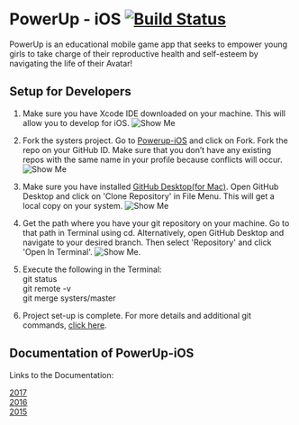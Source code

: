 # PowerUp - iOS [![Build Status](https://travis-ci.org/systers/powerup-iOS.svg?branch=GSoC17)](https://travis-ci.org/systers/powerup-iOS)

PowerUp is an educational mobile game app that seeks to empower young girls to take charge of their reproductive health 
and self-esteem by navigating the life of their Avatar!

## Setup for Developers
1. Make sure you have Xcode IDE downloaded on your machine. This will allow you to develop for iOS. ![Show Me](https://github.com/g30r93g/powerup-iOS/blob/develop/Toolbar.jpg)

2. Fork the systers project. Go to [Powerup-iOS](https://github.com/systers/powerup-iOS) and click on Fork. Fork the repo on your GitHub ID. Make sure that you don’t have any existing repos with the same name in your profile because conflicts will occur. ![Show Me](https://github.com/g30r93g/powerup-iOS/blob/develop/Screen%20Shot%202017-12-06%20at%2017.58.51.jpg)

3. Make sure you have installed [GitHub Desktop(for Mac)](https://desktop.github.com/). Open GitHub Desktop and click on 'Clone Repository' in File Menu. This will get a local copy on your system. ![Show Me](https://github.com/g30r93g/powerup-iOS/blob/develop/Screen%20Shot%202017-12-06%20at%2017.34.27.jpg)

4. Get the path where you have your git repository on your machine. Go to that path in Terminal using cd. Alternatively, open GitHub Desktop and navigate to your desired branch. Then select 'Repository' and click 'Open In Terminal'. ![Show Me](https://github.com/g30r93g/powerup-iOS/blob/develop/Screen%20Shot%202017-12-06%20at%2017.34.46.jpg).
5. Execute the following in the Terminal:   
git status  
git remote -v   
git merge systers/master  

6. Project set-up is complete. For more details and additional git commands, [click here](https://docs.google.com/document/d/1N_-zmmjPn6D1H6wTdF4z66mFGT3af_FWbfGvLKkeY1w/edit#bookmark=id.lsmu7e8l1dnn).

## Documentation of PowerUp-iOS
Links to the Documentation:  

[2017](https://docs.google.com/document/d/1-45bBWAL8oh5o_1bc42BXGDKTHlGrQW0PCN9gFtlt6U/edit?usp=sharing)    
[2016](https://docs.google.com/document/d/1N_-zmmjPn6D1H6wTdF4z66mFGT3af_FWbfGvLKkeY1w/edit?usp=sharing)    
[2015](https://docs.google.com/document/d/1WkhcVrUs-B_vlCBknNPYqxqc7_7wVrBF2pV0bKu_EiQ/edit?usp=sharing)
